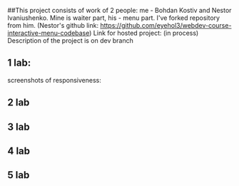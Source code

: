 ##This project consists of work of 2 people: me - Bohdan Kostiv and Nestor Ivaniushenko.
Mine is waiter part, his - menu part. I've forked repository from him.
(Nestor's github link: https://github.com/eyehol3/webdev-course-interactive-menu-codebase)
Link for hosted project: (in process)
Description of the project is on dev branch
## 1 lab:
screenshots of responsiveness:


## 2 lab
## 3 lab
## 4 lab
## 5 lab

